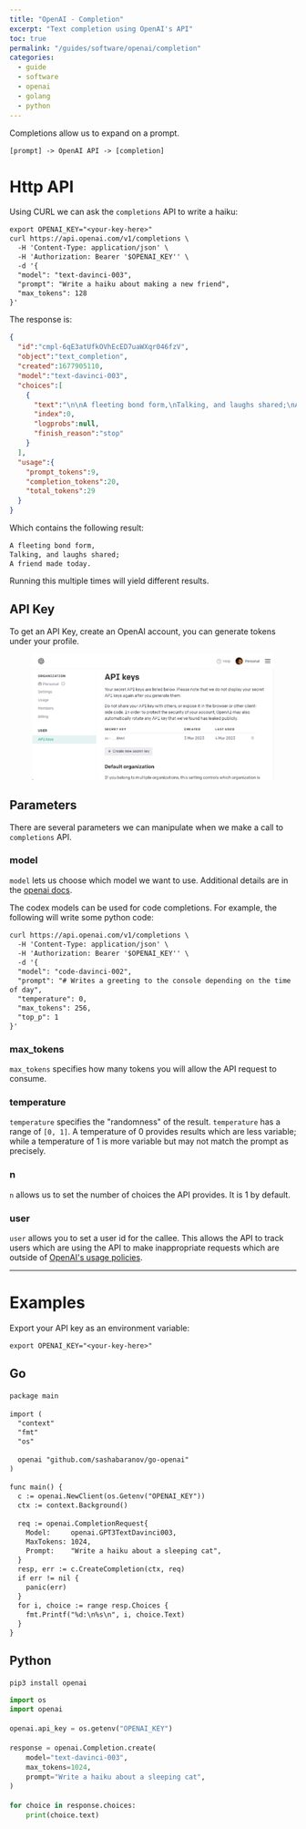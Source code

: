 ```yaml
---
title: "OpenAI - Completion"
excerpt: "Text completion using OpenAI's API"
toc: true
permalink: "/guides/software/openai/completion"
categories:
  - guide
  - software
  - openai
  - golang
  - python
---
```


Completions allow us to expand on a prompt.

```
[prompt] -> OpenAI API -> [completion]
```

# Http API

Using CURL we can ask the `completions` API to write a haiku:

```
export OPENAI_KEY="<your-key-here>"
curl https://api.openai.com/v1/completions \
  -H 'Content-Type: application/json' \
  -H 'Authorization: Bearer '$OPENAI_KEY'' \
  -d '{
  "model": "text-davinci-003",
  "prompt": "Write a haiku about making a new friend",
  "max_tokens": 128
}'
```

The response is:
```json
{
  "id":"cmpl-6qE3atUfkOVhEcED7uaWXqr046fzV",
  "object":"text_completion",
  "created":1677905110,
  "model":"text-davinci-003",
  "choices":[
    {
      "text":"\n\nA fleeting bond form,\nTalking, and laughs shared;\nA friend made today.",
      "index":0,
      "logprobs":null,
      "finish_reason":"stop"
    }
  ],
  "usage":{
    "prompt_tokens":9,
    "completion_tokens":20,
    "total_tokens":29
  }
}
```

Which contains the following result:
```
A fleeting bond form,
Talking, and laughs shared;
A friend made today.
```

Running this multiple times will yield different results.

## API Key

To get an API Key, create an OpenAI account, you can generate tokens under your profile.

<figure>
    <img src="/assets/images/posts/guides/openai/000_apikey.png">
</figure>

## Parameters

There are several parameters we can manipulate when we make a call to `completions` API.

### model

`model` lets us choose which model we want to use. Additional details are in the [openai docs](https://platform.openai.com/docs/models).

The codex models can be used for code completions. For example, the following will write some python code:

```
curl https://api.openai.com/v1/completions \
  -H 'Content-Type: application/json' \
  -H 'Authorization: Bearer '$OPENAI_KEY'' \
  -d '{
  "model": "code-davinci-002",
  "prompt": "# Writes a greeting to the console depending on the time of day",
  "temperature": 0,
  "max_tokens": 256,
  "top_p": 1
}'
```

### max_tokens

`max_tokens` specifies how many tokens you will allow the API request to consume. 

### temperature

`temperature` specifies the "randomness" of the result. `temperature` has a range of `[0, 1]`. A temperature of 0 provides results which are less variable; while a temperature of 1 is more variable but may not match the prompt as precisely.

### n

`n` allows us to set the number of choices the API provides. It is 1 by default.

### user

`user` allows you to set a user id for the callee. This allows the API to track users which are using the API to make inappropriate requests which are outside of [OpenAI's usage policies](https://platform.openai.com/docs/usage-policies/disallowed-usage).

---

# Examples

Export your API key as an environment variable:

```
export OPENAI_KEY="<your-key-here>"
```

## Go

```golang
package main

import (
  "context"
  "fmt"
  "os"

  openai "github.com/sashabaranov/go-openai"
)

func main() {
  c := openai.NewClient(os.Getenv("OPENAI_KEY"))
  ctx := context.Background()

  req := openai.CompletionRequest{
    Model:     openai.GPT3TextDavinci003,
    MaxTokens: 1024,
    Prompt:    "Write a haiku about a sleeping cat",
  }
  resp, err := c.CreateCompletion(ctx, req)
  if err != nil {
    panic(err)
  }
  for i, choice := range resp.Choices {
    fmt.Printf("%d:\n%s\n", i, choice.Text)
  }
}
```

## Python

```
pip3 install openai
```

```python
import os
import openai

openai.api_key = os.getenv("OPENAI_KEY")

response = openai.Completion.create(
    model="text-davinci-003", 
    max_tokens=1024,
    prompt="Write a haiku about a sleeping cat", 
)

for choice in response.choices:
    print(choice.text)
```

